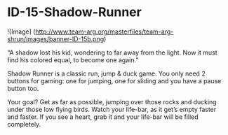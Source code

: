 # ID-15-Shadow-Runner
![Image]
(http://www.team-arg.org/masterfiles/team-arg-shrun/images/banner-ID-15b.png)

“A shadow lost his kid, wondering to far away from the light. Now it must find his colored equal, to become one again.”

Shadow Runner is a classic run, jump & duck game. You only need 2 buttons for gaming: one for jumping, one for sliding and you have a pause button too.

Your goal? Get as far as possible, jumping over those rocks and ducking under those low flying birds. Watch your life-bar, as it get’s empty faster and faster. If you see a heart, grab it and your life-bar will be filled completely.
